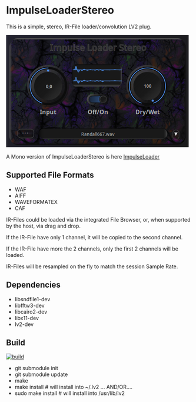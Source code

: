 # ImpulseLoaderStereo

This is a simple, stereo, IR-File loader/convolution LV2 plug. 

![ImpulseLoaderStereo](https://raw.githubusercontent.com/brummer10/ImpulseLoaderStereo.lv2/master/ImpulseLoaderStereo.png)

A Mono version of ImpulseLoaderStereo is here [ImpulseLoader](https://github.com/brummer10/ImpulseLoader.lv2)

## Supported File Formats

- WAF
- AIFF
- WAVEFORMATEX
- CAF

IR-Files could be loaded via the integrated File Browser, or, when supported by the host, via drag and drop.

If the IR-File have only 1 channel, it will be copied to the second channel.

If the IR-File have more the 2 channels, only the first 2 channels will be loaded.

IR-Files will be resampled on the fly to match the session Sample Rate.

## Dependencies

- libsndfile1-dev
- libfftw3-dev
- libcairo2-dev
- libx11-dev
- lv2-dev

## Build

[![build](https://github.com/brummer10/ImpulseLoaderStereo.lv2/actions/workflows/build.yml/badge.svg)](https://github.com/brummer10/ImpulseLoaderStereo.lv2/actions/workflows/build.yml)

- git submodule init
- git submodule update
- make
- make install # will install into ~/.lv2 ... AND/OR....
- sudo make install # will install into /usr/lib/lv2

